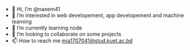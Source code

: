 - 👋 Hi, I’m @naeem41
- 👀 I’m interested in web developement, app developement and machine learning
- 🌱 I’m currently learning node
- 💞️ I’m looking to collaborate on some projects
- 📫 How to reach me mia1707041@stud.kuet.ac.bd

<!---
naeemmia2021/naeemmia2021 is a ✨ special ✨ repository because its `README.md` (this file) appears on your GitHub profile.
You can click the Preview link to take a look at your changes.
--->
